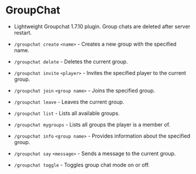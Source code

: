 # GroupChat
- Lightweight Groupchat 1.7.10 plugin. Group chats are deleted after server restart.

- `/groupchat create` `<name>` - Creates a new group with the specified name.
- `/groupchat delete` - Deletes the current group.
- `/groupchat invite` `<player>` - Invites the specified player to the current group.
- `/groupchat join` `<group name>` - Joins the specified group.
- `/groupchat leave` - Leaves the current group.
- `/groupchat list` - Lists all available groups.
- `/groupchat mygroups` - Lists all groups the player is a member of.
- `/groupchat info` `<group name>` - Provides information about the specified group.
- `/groupchat say` `<message>` - Sends a message to the current group.
- `/groupchat toggle` - Toggles group chat mode on or off.

